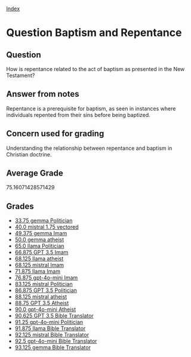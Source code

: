 
[Index](../../index.md)
# Question Baptism and Repentance
## Question
How is repentance related to the act of baptism as presented in the New Testament?

## Answer from notes
Repentance is a prerequisite for baptism, as seen in instances where individuals repented from their sins before being baptized.

## Concern used for grading
Understanding the relationship between repentance and baptism in Christian doctrine.

## Average Grade
75.16071428571429

## Grades
 * [33.75 gemma Politician](../answers/gemma_Politician/Baptism_and_Repentance.md)
 * [40.0 mistral 1.75 vectored](../answers/mistral_1.75_vectored/Baptism_and_Repentance.md)
 * [49.375 gemma Imam](../answers/gemma_Imam/Baptism_and_Repentance.md)
 * [50.0 gemma atheist](../answers/gemma_atheist/Baptism_and_Repentance.md)
 * [65.0 llama Politician](../answers/llama_Politician/Baptism_and_Repentance.md)
 * [66.875 GPT 3.5 Imam](../answers/GPT_3.5_Imam/Baptism_and_Repentance.md)
 * [68.125 llama atheist](../answers/llama_atheist/Baptism_and_Repentance.md)
 * [68.125 mistral Imam](../answers/mistral_Imam/Baptism_and_Repentance.md)
 * [71.875 llama Imam](../answers/llama_Imam/Baptism_and_Repentance.md)
 * [76.875 gpt-4o-mini Imam](../answers/gpt-4o-mini_Imam/Baptism_and_Repentance.md)
 * [83.125 mistral Politician](../answers/mistral_Politician/Baptism_and_Repentance.md)
 * [86.875 GPT 3.5 Politician](../answers/GPT_3.5_Politician/Baptism_and_Repentance.md)
 * [88.125 mistral atheist](../answers/mistral_atheist/Baptism_and_Repentance.md)
 * [88.75 GPT 3.5 Atheist](../answers/GPT_3.5_Atheist/Baptism_and_Repentance.md)
 * [90.0 gpt-4o-mini Atheist](../answers/gpt-4o-mini_Atheist/Baptism_and_Repentance.md)
 * [90.625 GPT 3.5 Bible Translator](../answers/GPT_3.5_Bible_Translator/Baptism_and_Repentance.md)
 * [91.25 gpt-4o-mini Politician](../answers/gpt-4o-mini_Politician/Baptism_and_Repentance.md)
 * [91.875 llama Bible Translator](../answers/llama_Bible_Translator/Baptism_and_Repentance.md)
 * [92.125 mistral Bible Translator](../answers/mistral_Bible_Translator/Baptism_and_Repentance.md)
 * [92.5 gpt-4o-mini Bible Translator](../answers/gpt-4o-mini_Bible_Translator/Baptism_and_Repentance.md)
 * [93.125 gemma Bible Translator](../answers/gemma_Bible_Translator/Baptism_and_Repentance.md)

